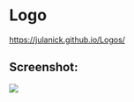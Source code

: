 
# Logo

https://julanick.github.io/Logos/


## Screenshot: 
![](https://s8.hostingkartinok.com/uploads/images/2019/08/c2c293c951b8943c749e5a26a74f48c7.png)